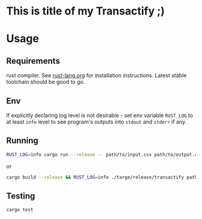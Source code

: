 # This is title of my Transactify ;)

# Usage

## Requirements
rust compiler. See [rust-lang.org](https://www.rust-lang.org/tools/install) for installation instructions.
Latest stable toolchain should be good to go.

## Env
If explicitly declaring log level is not desirable - set env variable `RUST_LOG` to at least `info` level to see program's outputs into `stdout` and `stderr` if any.

## Running
```bash
RUST_LOG=info cargo run --release -- path/to/input.csv path/to/output.csv
```
or

```bash
cargo build --release && RUST_LOG=info ./targe/release/transactify path/to/input.csv path/to/output.csv
```

## Testing
```bash
cargo test
```
